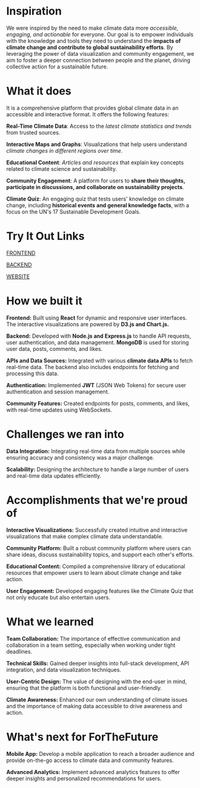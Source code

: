 # Inspiration

We were inspired by the need to make climate data more _accessible, engaging, and actionable_ for everyone. Our goal is to empower individuals with the knowledge and tools they need to understand the **impacts of climate change and contribute to global sustainability efforts**. By leveraging the power of data visualization and community engagement, we aim to foster a deeper connection between people and the planet, driving collective action for a sustainable future.

# What it does

It is a comprehensive platform that provides global climate data in an accessible and interactive format. It offers the following features:

**Real-Time Climate Data**: Access to the _latest climate statistics and trends_ from trusted sources.

**Interactive Maps and Graphs**: Visualizations that help users understand _climate changes in different regions over time._

**Educational Content**: _Articles and resources_ that explain key concepts related to climate science and sustainability.

**Community Engagement**: A platform for users to **share their thoughts, participate in discussions, and collaborate on sustainability projects**.

**Climate Quiz**: An engaging quiz that tests users' knowledge on climate change, including **historical events and general knowledge facts**, with a focus on the UN's 17 Sustainable Development Goals.

# Try It Out Links

[FRONTEND](https://github.com/ayushii06/ForTheFuture-Frontend)

[BACKEND](https://github.com/ayushii06/ForTheFuture-backend)

[WEBSITE](https://forthefuture.onrender.com)


# How we built it

**Frontend:** Built using **React** for dynamic and responsive user interfaces. The interactive visualizations are powered by **D3.js and Chart.js.**

**Backend:** Developed with **Node.js and Express.js** to handle API requests, user authentication, and data management. **MongoDB** is used for storing user data, posts, comments, and likes.

**APIs and Data Sources:** Integrated with various **climate data APIs** to fetch real-time data. The backend also includes endpoints for fetching and processing this data.

**Authentication:** Implemented **JWT** (JSON Web Tokens) for secure user authentication and session management.

**Community Features:** Created endpoints for posts, comments, and likes, with real-time updates using WebSockets.

# Challenges we ran into

**Data Integration:** Integrating real-time data from multiple sources while ensuring accuracy and consistency was a major challenge.

**Scalability:** Designing the architecture to handle a large number of users and real-time data updates efficiently.

# Accomplishments that we're proud of

**Interactive Visualizations:** Successfully created intuitive and interactive visualizations that make complex climate data understandable.

**Community Platform:** Built a robust community platform where users can share ideas, discuss sustainability topics, and support each other's efforts.

**Educational Content:** Compiled a comprehensive library of educational resources that empower users to learn about climate change and take action.

**User Engagement:** Developed engaging features like the Climate Quiz that not only educate but also entertain users.

# What we learned

**Team Collaboration:** The importance of effective communication and collaboration in a team setting, especially when working under tight deadlines.

**Technical Skills:** Gained deeper insights into full-stack development, API integration, and data visualization techniques.

**User-Centric Design:** The value of designing with the end-user in mind, ensuring that the platform is both functional and user-friendly.

**Climate Awareness:** Enhanced our own understanding of climate issues and the importance of making data accessible to drive awareness and action.

# What's next for ForTheFuture

**Mobile App:** Develop a mobile application to reach a broader audience and provide on-the-go access to climate data and community features.

**Advanced Analytics:** Implement advanced analytics features to offer deeper insights and personalized recommendations for users.
